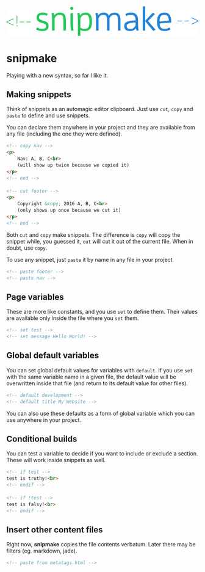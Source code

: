 ![Logo](snipmake.png)

# snipmake

Playing with a new syntax, so far I like it.

## Making snippets

Think of snippets as an automagic editor clipboard. Just use `cut`, `copy` and `paste` to
define and use snippets.

You can declare them anywhere in your project and they are available from any file (including the one they were defined).

```html
<!-- copy nav -->
<p>
	Nav: A, B, C<br>
	(will show up twice because we copied it)
</p>
<!-- end -->

<!-- cut footer -->
<p>
	Copyright &copy; 2016 A, B, C<br>
	(only shows up once because we cut it)
</p>
<!-- end -->
```

Both `cut` and `copy` make snippets. The
difference is `copy` will copy the snippet while, you guessed it, 
`cut` will cut it out of the current file. When in doubt, use `copy`.

To use any snippet, just `paste` it by name in any file in your project.

```html
<!-- paste footer -->
<!-- paste nav -->
```

## Page variables

These are more like constants, and you use `set` to define them.
Their values are available only inside the file where you `set` them.

```html
<!-- set test -->
<!-- set message Hello World! -->
```

## Global default variables

You can set global default values for variables with `default`.
If you use `set` with the same variable name in a given file, the default value
will be overwritten inside that file (and return to its default value for other files).

```html
<!-- default development -->
<!-- default title My Website -->
```

You can also use these defaults as a form of global variable which you can use anywhere in your project.

## Conditional builds

You can test a variable to decide if you want to include or exclude
a section. These will work inside snippets as well.

```html
<!-- if test -->
test is truthy!<br>
<!-- endif -->

<!-- if !test -->
test is falsy!<br>
<!-- endif -->
```

## Insert other content files

Right now, **snipmake** copies the file contents verbatum. Later there may
be filters (eg. markdown, jade).

```html
<!-- paste from metatags.html -->
```

